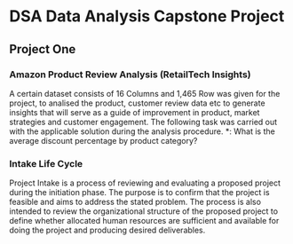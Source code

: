 # DSA Data Analysis Capstone Project

## Project One
### Amazon Product Review Analysis (RetailTech Insights)
A certain dataset consists of 16 Columns and 1,465 Row was given for the project, to analised the product, customer review data etc to generate insights that will serve as a guide of improvement in product, market strategies and customer engagement.  The following task was carried out with the applicable solution during the analysis procedure.
*: What is the average discount percentage by product category?



### Intake Life Cycle
Project Intake is a process of reviewing and evaluating a proposed project during the initiation phase. The purpose is to confirm that the project is feasible and aims to address the stated problem. The process is also intended to review the organizational structure of the proposed project to define whether allocated human resources are sufficient and available for doing the project and producing desired deliverables.
